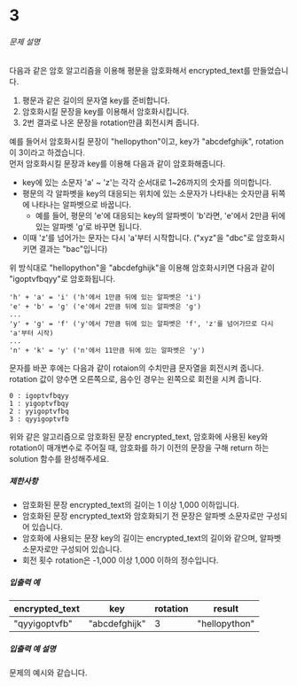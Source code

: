 # 3
###### 문제 설명

다음과 같은 암호 알고리즘을 이용해 평문을 암호화해서 encrypted_text를 만들었습니다.

1.  평문과 같은 길이의 문자열 key를 준비합니다.
2.  암호화시킬 문장을 key를 이용해서 암호화시킵니다.
3.  2번 결과로 나온 문장을 rotation만큼 회전시켜 줍니다.

예를 들어서 암호화시킬 문장이 "hellopython"이고, key가 "abcdefghijk", rotation이 3이라고 하겠습니다.  
먼저 암호화시킬 문장과 key를 이용해 다음과 같이 암호화해줍니다.

* key에 있는 소문자 'a' ~ 'z'는 각각 순서대로 1~26까지의 숫자를 의미합니다.
* 평문의 각 알파벳을 key의 대응되는 위치에 있는 소문자가 나타내는 숫자만큼 뒤쪽에 나타나는 알파벳으로 바꿉니다.
    * 예를 들어, 평문의 'e'에 대응되는 key의 알파벳이 'b'라면, 'e'에서 2만큼 뒤에 있는 알파벳 'g'로 바꾸면 됩니다.
* 이때 'z'를 넘어가는 문자는 다시 'a'부터 시작합니다. ("xyz"을 "dbc"로 암호화시키면 결과는 "bac"입니다)

위 방식대로 "hellopython"을 "abcdefghijk"을 이용해 암호화시키면 다음과 같이 "igoptvfbqyy"로 암호화됩니다.

    'h' + 'a' = 'i' ('h'에서 1만큼 뒤에 있는 알파벳은 'i')
    'e' + 'b' = 'g' ('e'에서 2만큼 뒤에 있는 알파벳은 'g')
    ...
    'y' + 'g' = 'f' ('y'에서 7만큼 뒤에 있는 알파벳은 'f', 'z'를 넘어가므로 다시 'a'부터 시작)
    ...
    'n' + 'k' = 'y' ('n'에서 11만큼 뒤에 있는 알파벳은 'y')
    

문자를 바꾼 후에는 다음과 같이 rotaion의 수치만큼 문자열을 회전시켜 줍니다. rotation 값이 양수면 오른쪽으로, 음수인 경우는 왼쪽으로 회전을 시켜 줍니다.

    0 : igoptvfbqyy
    1 : yigoptvfbqy
    2 : yyigoptvfbq
    3 : qyyigoptvfb
    

위와 같은 알고리즘으로 암호화된 문장 encrypted_text, 암호화에 사용된 key와 rotation이 매개변수로 주어질 때, 암호화를 하기 이전의 문장을 구해 return 하는 solution 함수를 완성해주세요.

##### 제한사항

* 암호화된 문장 encrypted_text의 길이는 1 이상 1,000 이하입니다.
* 암호화된 문장 encrypted_text와 암호화되기 전 문장은 알파벳 소문자로만 구성되어 있습니다.
* 암호화에 사용되는 문장 key의 길이는 encrypted_text의 길이와 같으며, 알파벳 소문자로만 구성되어 있습니다.
* 회전 횟수 rotation은 -1,000 이상 1,000 이하의 정수입니다.

##### 입출력 예

| encrypted_text | key | rotation | result |
| --- | --- | --- | --- |
| "qyyigoptvfb" | "abcdefghijk" | 3   | "hellopython" |

##### 입출력 예 설명

문제의 예시와 같습니다.